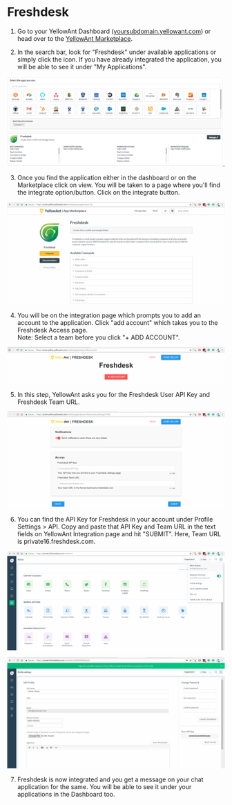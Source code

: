 # Freshdesk

1. Go to your YellowAnt Dashboard \([yoursubdomain.yellowant.com](https://github.com/yellowanthq/yellowant-help-center/tree/bdad19066023aa6a8b667a1d6f05b72945b49759/yoursubdomain.yellowant.com)\) or head over to the [YellowAnt Marketplace](https://www.yellowant.com/marketplace).

2. In the search bar, look for "Freshdesk" under available applications or simply click the icon. If you have already integrated the application, you will be able to see it under "My Applications".

![](../../.gitbook/assets/freshdesk.PNG)

3. Once you find the application either in the dashboard or on the Marketplace click on view. You will be taken to a page where you'll find the integrate option/button. Click on the integrate button.  


![](../../.gitbook/assets/image%20%2864%29.png)

4. You will be on the integration page which prompts you to add an account to the application. Click "add account" which takes you to the Freshdesk Access page.  
Note: Select a team before you click "+ ADD ACCOUNT".  


![](../../.gitbook/assets/image%20%28316%29.png)

5. In this step, YellowAnt asks you for the Freshdesk User API Key and Freshdesk Team URL.  


![](../../.gitbook/assets/image%20%28321%29.png)

6. You can find the API Key for Freshdesk in your account under Profile Settings &gt; API. Copy and paste that API Key and Team URL in the text fields on YellowAnt Integration page and hit "SUBMIT". Here, Team URL is private16.freshdesk.com.  


![](../../.gitbook/assets/image%20%28226%29.png)

![](../../.gitbook/assets/image%20%2850%29.png)

7. Freshdesk is now integrated and you get a message on your chat application for the same. You will be able to see it under your applications in the Dashboard too.

